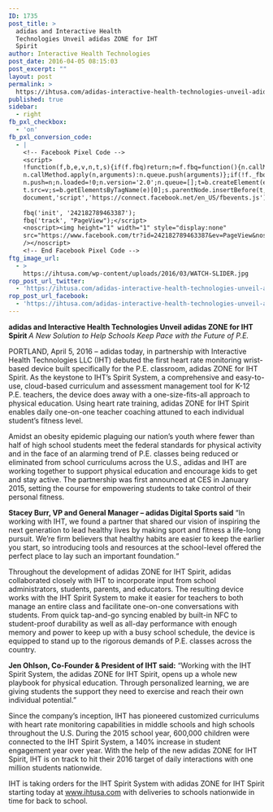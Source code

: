 ```yaml
---
ID: 1735
post_title: >
  adidas and Interactive Health
  Technologies Unveil adidas ZONE for IHT
  Spirit
author: Interactive Health Technologies
post_date: 2016-04-05 08:15:03
post_excerpt: ""
layout: post
permalink: >
  https://ihtusa.com/adidas-interactive-health-technologies-unveil-adidas-zone-iht-spirit/
published: true
sidebar:
  - right
fb_pxl_checkbox:
  - 'on'
fb_pxl_conversion_code:
  - |
    <!-- Facebook Pixel Code -->
    <script>
    !function(f,b,e,v,n,t,s){if(f.fbq)return;n=f.fbq=function(){n.callMethod?
    n.callMethod.apply(n,arguments):n.queue.push(arguments)};if(!f._fbq)f._fbq=n;
    n.push=n;n.loaded=!0;n.version='2.0';n.queue=[];t=b.createElement(e);t.async=!0;
    t.src=v;s=b.getElementsByTagName(e)[0];s.parentNode.insertBefore(t,s)}(window,
    document,'script','https://connect.facebook.net/en_US/fbevents.js');
    
    fbq('init', '242182789463387');
    fbq('track', "PageView");</script>
    <noscript><img height="1" width="1" style="display:none"
    src="https://www.facebook.com/tr?id=242182789463387&ev=PageView&noscript=1"
    /></noscript>
    <!-- End Facebook Pixel Code -->
ftg_image_url:
  - >
    https://ihtusa.com/wp-content/uploads/2016/03/WATCH-SLIDER.jpg
rop_post_url_twitter:
  - 'https://ihtusa.com/adidas-interactive-health-technologies-unveil-adidas-zone-iht-spirit/?utm_source=ReviveOldPost&utm_medium=social&utm_campaign=ReviveOldPost'
rop_post_url_facebook:
  - 'https://ihtusa.com/adidas-interactive-health-technologies-unveil-adidas-zone-iht-spirit/?utm_source=ReviveOldPost&utm_medium=social&utm_campaign=ReviveOldPost'
---
```

<strong>adidas and Interactive Health Technologies Unveil adidas ZONE for IHT Spirit
</strong><em>A New Solution to Help Schools Keep Pace with the Future of P.E.</em>

PORTLAND, April 5, 2016 – adidas today, in partnership with Interactive Health Technologies LLC (IHT) debuted the first heart rate monitoring wrist-based device built specifically for the P.E. classroom, adidas ZONE for IHT Spirit. As the keystone to IHT’s Spirit System, a comprehensive and easy-to-use, cloud-based curriculum and assessment management tool for K-12 P.E. teachers, the device does away with a one-size-fits-all approach to physical education. Using heart rate training, adidas ZONE for IHT Spirit enables daily one-on-one teacher coaching attuned to each individual student’s fitness level.

<!--more-->

Amidst an obesity epidemic plaguing our nation’s youth where fewer than half of high school students meet the federal standards for physical activity and in the face of an alarming trend of P.E. classes being reduced or eliminated from school curriculums across the U.S., adidas and IHT are working together to support physical education and encourage kids to get and stay active. The partnership was first announced at CES in January 2015, setting the course for empowering students to take control of their personal fitness.

<strong>Stacey Burr, VP and General Manager – adidas Digital Sports said</strong> “In working with IHT, we found a partner that shared our vision of inspiring the next generation to lead healthy lives by making sport and fitness a life-long pursuit. We’re firm believers that healthy habits are easier to keep the earlier you start, so introducing tools and resources at the school-level offered the perfect place to lay such an important foundation.“

Throughout the development of adidas ZONE for IHT Spirit, adidas collaborated closely with IHT to incorporate input from school administrators, students, parents, and educators. The resulting device works with the IHT Spirit System to make it easier for teachers to both manage an entire class and facilitate one-on-one conversations with students. From quick tap-and-go syncing enabled by built-in NFC to student-proof durability as well as all-day performance with enough memory and power to keep up with a busy school schedule, the device is equipped to stand up to the rigorous demands of P.E. classes across the country.

<strong>Jen Ohlson, Co-Founder &amp; President of IHT said:</strong> “Working with the IHT Spirit System, the adidas ZONE for IHT Spirit, opens up a whole new playbook for physical education. Through personalized learning, we are giving students the support they need to exercise and reach their own individual potential.”

Since the company’s inception, IHT has pioneered customized curriculums with heart rate monitoring capabilities in middle schools and high schools throughout the U.S. During the 2015 school year, 600,000 children were connected to the IHT Spirit System, a 140% increase in student engagement year over year. With the help of the new adidas ZONE for IHT Spirit, IHT is on track to hit their 2016 target of daily interactions with one million students nationwide.

IHT is taking orders for the IHT Spirit System with adidas ZONE for IHT Spirit starting today at <a href="http://www.ihtusa.com">www.ihtusa.com</a> with deliveries to schools nationwide in time for back to school.
